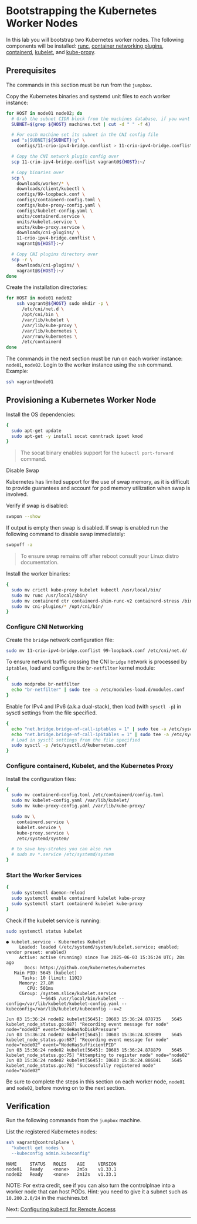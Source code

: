 # Bootstrapping the Kubernetes Worker Nodes

In this lab you will bootstrap two Kubernetes worker nodes. The following
components will be installed: [runc], [container networking plugins],
[containerd], [kubelet], and [kube-proxy].

## Prerequisites

The commands in this section must be run from the `jumpbox`.

Copy the Kubernetes binaries and systemd unit files to each worker instance:

```bash
for HOST in node01 node02; do
  # Grab the subnet CIDR block from the machines database, if you want to use
  SUBNET=$(grep ${HOST} machines.txt | cut -d " " -f 4)

  # For each machine set its subnet in the CNI config file
  sed "s|SUBNET|${SUBNET}|g" \
    configs/11-crio-ipv4-bridge.conflist > 11-crio-ipv4-bridge.conflist

  # Copy the CNI network plugin config over
  scp 11-crio-ipv4-bridge.conflist vagrant@${HOST}:~/

  # Copy binaries over
  scp \
    downloads/worker/* \
    downloads/client/kubectl \
    configs/99-loopback.conf \
    configs/containerd-config.toml \
    configs/kube-proxy-config.yaml \
    configs/kubelet-config.yaml \
    units/containerd.service \
    units/kubelet.service \
    units/kube-proxy.service \
    downloads/cni-plugins/ \
    11-crio-ipv4-bridge.conflist \
    vagrant@${HOST}:~/

  # Copy CNI plugins directory over
  scp -r \
    downloads/cni-plugins/ \
    vagrant@${HOST}:~/
done
```

Create the installation directories:

```bash
for HOST in node01 node02
    ssh vagrant@${HOST} sudo mkdir -p \
      /etc/cni/net.d \
      /opt/cni/bin \
      /var/lib/kubelet \
      /var/lib/kube-proxy \
      /var/lib/kubernetes \
      /var/run/kubernetes \
      /etc/containerd
done
```

The commands in the next section must be run on each worker instance: `node01`,
`node02`. Login to the worker instance using the `ssh` command. Example:

```bash
ssh vagrant@node01
```

## Provisioning a Kubernetes Worker Node

Install the OS dependencies:

```bash
{
  sudo apt-get update
  sudo apt-get -y install socat conntrack ipset kmod
}
```

> The socat binary enables support for the `kubectl port-forward` command.

Disable Swap

Kubernetes has limited support for the use of swap memory, as it is difficult
to provide guarantees and account for pod memory utilization when swap is
involved.

Verify if swap is disabled:

```bash
swapon --show
```

If output is empty then swap is disabled. If swap is enabled run the following
command to disable swap immediately:

```bash
swapoff -a
```

> To ensure swap remains off after reboot consult your Linux distro
> documentation.

Install the worker binaries:

```bash
{
  sudo mv crictl kube-proxy kubelet kubectl /usr/local/bin/
  sudo mv runc /usr/local/sbin/
  sudo mv containerd ctr containerd-shim-runc-v2 containerd-stress /bin/
  sudo mv cni-plugins/* /opt/cni/bin/
}
```

### Configure CNI Networking

Create the `bridge` network configuration file:

```bash
sudo mv 11-crio-ipv4-bridge.conflist 99-loopback.conf /etc/cni/net.d/
```

To ensure network traffic crossing the CNI `bridge` network is processed by
`iptables`, load and configure the `br-netfilter` kernel module:

```bash
{
  sudo modprobe br-netfilter
  echo "br-netfilter" | sudo tee -a /etc/modules-load.d/modules.conf
}
```

Enable for IPv4 and IPv6 (a.k.a dual-stack), then load (with `sysctl -p`) in
sysctl settings from the file specified.

```bash
{
  echo "net.bridge.bridge-nf-call-iptables = 1" | sudo tee -a /etc/sysctl.d/kubernetes.conf
  echo "net.bridge.bridge-nf-call-ip6tables = 1" | sudo tee -a /etc/sysctl.d/kubernetes.conf
  # Load in sysctl settings from the file specified
  sudo sysctl -p /etc/sysctl.d/kubernetes.conf
}
```

### Configure containerd, Kubelet, and the Kubernetes Proxy

Install the configuration files:

```bash
{
  sudo mv containerd-config.toml /etc/containerd/config.toml
  sudo mv kubelet-config.yaml /var/lib/kubelet/
  sudo mv kube-proxy-config.yaml /var/lib/kube-proxy/

  sudo mv \
    containerd.service \
    kubelet.service \
    kube-proxy.service \
    /etc/systemd/system/

  # to save key-strokes you can also run
  # sudo mv *.service /etc/systemd/system
}
```

### Start the Worker Services

```bash
{
  sudo systemctl daemon-reload
  sudo systemctl enable containerd kubelet kube-proxy
  sudo systemctl start containerd kubelet kube-proxy
}
```

Check if the kubelet service is running:

```bash
sudo systemctl status kubelet
```

```text
● kubelet.service - Kubernetes Kubelet
     Loaded: loaded (/etc/systemd/system/kubelet.service; enabled; vendor preset: enabled)
     Active: active (running) since Tue 2025-06-03 15:36:24 UTC; 28s ago
       Docs: https://github.com/kubernetes/kubernetes
   Main PID: 5645 (kubelet)
      Tasks: 10 (limit: 1102)
     Memory: 27.8M
        CPU: 501ms
     CGroup: /system.slice/kubelet.service
             └─5645 /usr/local/bin/kubelet --config=/var/lib/kubelet/kubelet-config.yaml --kubeconfig=/var/lib/kubelet/kubeconfig --v=2

Jun 03 15:36:24 node02 kubelet[5645]: I0603 15:36:24.878735    5645 kubelet_node_status.go:687] "Recording event message for node" node="node02" event="NodeHasNoDiskPressure"
Jun 03 15:36:24 node02 kubelet[5645]: I0603 15:36:24.878809    5645 kubelet_node_status.go:687] "Recording event message for node" node="node02" event="NodeHasSufficientPID"
Jun 03 15:36:24 node02 kubelet[5645]: I0603 15:36:24.878879    5645 kubelet_node_status.go:75] "Attempting to register node" node="node02"
Jun 03 15:36:24 node02 kubelet[5645]: I0603 15:36:24.886841    5645 kubelet_node_status.go:78] "Successfully registered node" node="node02"
```

Be sure to complete the steps in this section on each worker node, `node01`
and `node02`, before moving on to the next section.

## Verification

Run the following commands from the `jumpbox` machine.

List the registered Kubernetes nodes:

```bash
ssh vagrant@controlplane \
  "kubectl get nodes \
  --kubeconfig admin.kubeconfig"
```

```
NAME     STATUS   ROLES    AGE     VERSION
node01   Ready    <none>   2m5s    v1.33.1
node02   Ready    <none>   2m12s   v1.33.1
```

NOTE: For extra credit, see if you can also turn the controlplnae into a
worker node that can host PODs. Hint: you need to give it a subnet such as
`10.200.2.0/24` in the machines.txt

Next: [Configuring kubectl for Remote Access](10-configuring-kubectl.md)

---

[runc]: https://github.com/opencontainers/runc
[container networking plugins]: https://github.com/containernetworking/cni
[containerd]: https://github.com/containerd/containerd
[kubelet]: https://kubernetes.io/docs/reference/command-line-tools-reference/kubelet
[kube-proxy]: https://kubernetes.io/docs/concepts/cluster-administration/proxies
